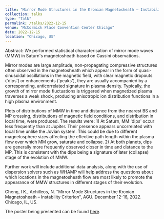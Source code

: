 ```yaml
---
title: "Mirror Mode Structures in the Kronian Magnetosheath – Instability Criterion"
collection: talks
type: "Talk"
permalink: /talks/2022-12-15
venue: "McCormick Place Convention Center Chicago"
date: 2022-12-15
location: "Chicago, US"
---
```


Abstract: We performed statistical characterisation of mirror mode waves (MMW) in Saturn's magnetosheath based on Cassini observations. 

Mirror modes are large amplitude, non-propagating compressive structures often observed in the magnetosheath which appear in the form of quasi-sinusoidal oscillations in the magnetic field, with clear magnetic dropouts ('dips') or enhancements ('peaks'), they are usually accompanied by a corresponding, anticorrelated signature in plasma density. Typically, the growth of mirror mode fluctuations is triggered when magnetized plasma traverses a weak shock, producing anisotropic ion distribution functions in a high plasma environment.

Plots of distributions of MMW in time and distance from the nearest BS and MP crossing, distributions of magnetic field conditions, and distribution in local time, were produced. The results were: 1) At Saturn, MM 'dips' occur less frequently than at Jupiter. Their presence appears uncorrelated with local time unlike the Jovian system. This could be due to different magnetosphere sizes affecting the effective path length within the plasma flow over which MM grow, saturate and collapse. 2) At both planets, dips are generally more frequently observed closer in time and distance to the MP. This is consistent with the dips being a signature of later (collapse) stage of the evolution of MMW. 

Further work will include additional data analysis, along with the use of dispersion solvers such as WHAMP will help address the questions about which locations in the magnetosheath flow are most likely to promote the appearance of MMW structures in different stages of their evolution. 

Cheng, I K., Achilleos, N. "Mirror Mode Structures in the Kronian Magnetosheath – Instability Criterion", AGU. December 12-16, 2022. Chicago, IL, US.

The poster being presented can be found [here](https://bit.ly/3XQPLjy).
